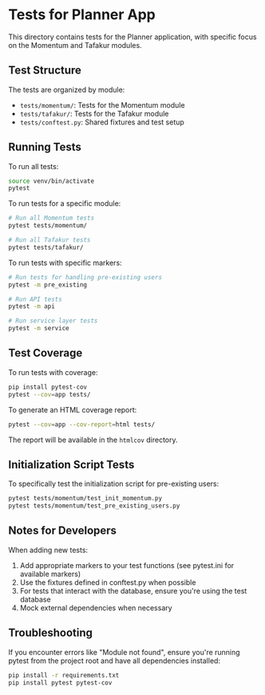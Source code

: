 # Tests for Planner App

This directory contains tests for the Planner application, with specific focus on the Momentum and Tafakur modules.

## Test Structure

The tests are organized by module:

- `tests/momentum/`: Tests for the Momentum module
- `tests/tafakur/`: Tests for the Tafakur module
- `tests/conftest.py`: Shared fixtures and test setup

## Running Tests

To run all tests:

```bash
source venv/bin/activate
pytest
```

To run tests for a specific module:

```bash
# Run all Momentum tests
pytest tests/momentum/

# Run all Tafakur tests
pytest tests/tafakur/
```

To run tests with specific markers:

```bash
# Run tests for handling pre-existing users
pytest -m pre_existing

# Run API tests
pytest -m api

# Run service layer tests
pytest -m service
```

## Test Coverage

To run tests with coverage:

```bash
pip install pytest-cov
pytest --cov=app tests/
```

To generate an HTML coverage report:

```bash
pytest --cov=app --cov-report=html tests/
```

The report will be available in the `htmlcov` directory.

## Initialization Script Tests

To specifically test the initialization script for pre-existing users:

```bash
pytest tests/momentum/test_init_momentum.py
pytest tests/momentum/test_pre_existing_users.py
```

## Notes for Developers

When adding new tests:

1. Add appropriate markers to your test functions (see pytest.ini for available markers)
2. Use the fixtures defined in conftest.py when possible
3. For tests that interact with the database, ensure you're using the test database
4. Mock external dependencies when necessary

## Troubleshooting

If you encounter errors like "Module not found", ensure you're running pytest from the project root and have all dependencies installed:

```bash
pip install -r requirements.txt
pip install pytest pytest-cov
``` 